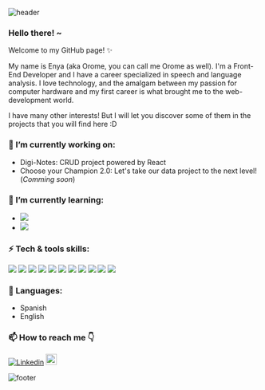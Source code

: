 ![header](https://capsule-render.vercel.app/api?type=wave&color=gradient&height=200&section=header)

### Hello there! ~

Welcome to my GitHub page! ✨ 

My name is Enya (aka Orome, you can call me Orome as well). I'm a Front-End Developer and I have a career specialized in speech and language analysis. 
I love technology, and the amalgam between my passion for computer hardware and my first career is what brought me to the web-development world.

I have many other interests! But I will let you discover some of them in the projects that you will find here :D


### 🔭 I’m currently working on:
   - Digi-Notes: CRUD project powered by React
   - Choose your Champion 2.0: Let's take our data project to the next level! (*Comming soon*)

### 🌱 I’m currently learning:
   - <img src="https://img.shields.io/badge/-React-blue?style=flat&logo=react&logoColor=white">
   - <img src="https://img.shields.io/badge/-Jest-blue?style=flat&logo=Jest&logoColor=white">

### ⚡ Tech & tools skills:
   <img src = "https://img.shields.io/badge/-HTML5-E34F26?style=flat&logo=html5&logoColor=white"> <img src = "https://img.shields.io/badge/-CSS3-1572B6?style=flat&logo=css3&logoColor=white">
   <img src="https://img.shields.io/badge/-JavaScript-eed718?style=flat&logo=javascript&logoColor=ffffff">
   <img src="https://img.shields.io/badge/-Firebase-FFA611?style=flat&logo=firebase&logoColor=FFFFFF">
   <img src="http://img.shields.io/badge/-Git-F1502F?style=flat&logo=git&logoColor=FFFFFF">
   <img src="http://img.shields.io/badge/-Github-000000?style=flat&logo=github&logoColor=FFFFFF">
   <img src="http://img.shields.io/badge/-VS%20Code-007ACC?style=flat&logo=visual%20studio%20code&logoColor=white">
   <img src="https://img.shields.io/badge/-NPM-red?style=flat&logo=Npm&logoColor=white">
   <img src="https://img.shields.io/badge/-ESlint-purple?style=flat&logo=Eslint&logoColor=white">
   <img src="https://img.shields.io/badge/-Figma-000000?style=flat&logo=Figma&logoColor=white">
   <img src="https://img.shields.io/badge/-Trello-007ACC?style=flat&logo=Trello&logoColor=white">
   
### 💬 Languages:
   - Spanish
   - English
   
### 📫 How to reach me :point_down:
[![Linkedin](https://img.shields.io/badge/-LinkedIn-blue?style=flat&logo=Linkedin&logoColor=white)](https://www.linkedin.com/in/enyagonzalez/)
[<img src="https://img.shields.io/github/followers/OromeSenryu?label=follow&style=social" height="22" title="Follow me" />](https://github.com/OromeSenryu)

![footer](https://capsule-render.vercel.app/api?type=wave&color=gradient&height=200&section=footer)
